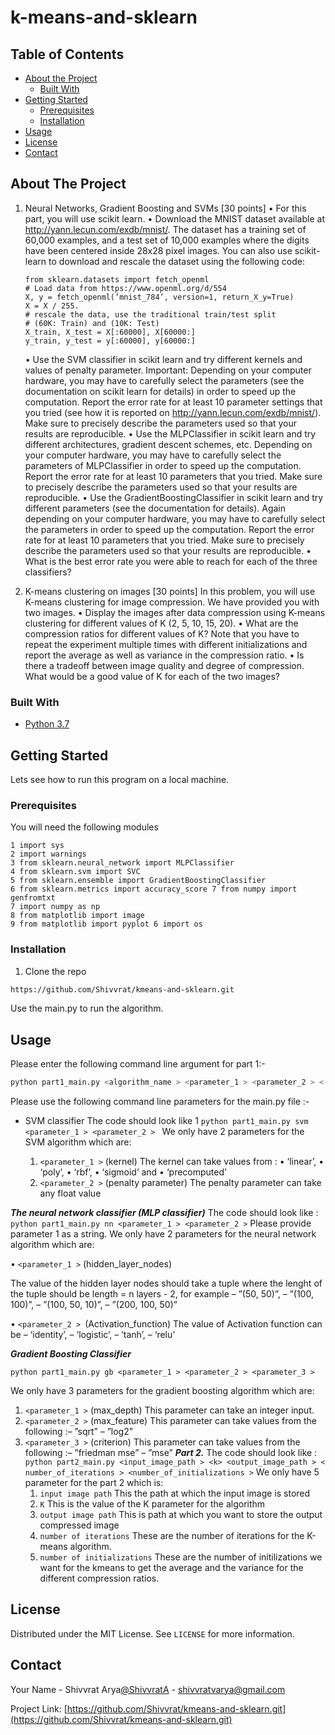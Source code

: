 # k-means-and-sklearn



## Table of Contents

* [About the Project](#about-the-project)
  * [Built With](#built-with)
* [Getting Started](#getting-started)
  * [Prerequisites](#prerequisites)
  * [Installation](#installation)
* [Usage](#usage)
* [License](#license)
* [Contact](#contact)



<!-- ABOUT THE PROJECT -->
## About The Project
1. Neural Networks, Gradient Boosting and SVMs [30 points] • For this part, you will use scikit learn.
• Download the MNIST dataset available at http://yann.lecun.com/exdb/mnist/. The dataset has a training set of 60,000 examples, and a test set of 10,000 examples where the digits have been centered inside 28x28 pixel images. You can also use scikit-learn to download and rescale the dataset using the following code:
    ```
    from sklearn.datasets import fetch_openml 
    # Load data from https://www.openml.org/d/554 
    X, y = fetch_openml(’mnist_784’, version=1, return_X_y=True) 
    X = X / 255.
    # rescale the data, use the traditional train/test split 
    # (60K: Train) and (10K: Test) 
    X_train, X_test = X[:60000], X[60000:] 
    y_train, y_test = y[:60000], y[60000:]
    ```
    • Use the SVM classifier in scikit learn and try different kernels and values of penalty parameter. Important: Depending on your computer hardware, you may have to carefully select the parameters (see the documentation on scikit learn for details) in order to speed up the computation. Report the error rate for at least 10 parameter settings that you tried (see how it is reported on http://yann.lecun.com/exdb/mnist/). Make sure to precisely describe the parameters used so that your results are reproducible.
    • Use the MLPClassifier in scikit learn and try different architectures, gradient descent schemes, etc. Depending on your computer hardware, you may have to carefully select the parameters of MLPClassifier in order to speed up the computation. Report the error rate for at least 10 parameters that you tried. Make sure to precisely describe the parameters used so that your results are reproducible.
    • Use the GradientBoostingClassifier in scikit learn and try different parameters (see the documentation for details). Again depending on your computer hardware, you may have to carefully select the parameters in order to speed up the computation. Report the error rate for at least 10 parameters that you tried. Make sure to precisely describe the parameters used so that your results are reproducible.
    • What is the best error rate you were able to reach for each of the three classifiers?

2. K-means clustering on images [30 points]
In this problem, you will use K-means clustering for image compression. We have provided you with two images. 
• Display the images after data compression using K-means clustering for different values of K (2, 5, 10, 15, 20).
• What are the compression ratios for different values of K? Note that you have to repeat the experiment multiple times with different initializations and report the average as well as variance in the compression ratio.
• Is there a tradeoff between image quality and degree of compression. What would be a good value of K for each of the two images?
### Built With

* [Python 3.7](https://www.python.org/downloads/release/python-370/)


## Getting Started

Lets see how to run this program on a local machine.

### Prerequisites

You will need the following modules 
```
1 import sys
2 import warnings
3 from sklearn.neural_network import MLPClassifier 
4 from sklearn.svm import SVC
5 from sklearn.ensemble import GradientBoostingClassifier 
6 from sklearn.metrics import accuracy_score 7 from numpy import genfromtxt
7 import numpy as np
8 from matplotlib import image 
9 from matplotlib import pyplot 6 import os
```
### Installation

1. Clone the repo
```sh
https://github.com/Shivvrat/kmeans-and-sklearn.git
```
Use the main.py to run the algorithm.


<!-- USAGE EXAMPLES -->
## Usage
Please enter the following command line argument for part 1:-
```sh
python part1_main.py <algorithm_name > <parameter_1 > <parameter_2 > < parameter_3 >
```
Please use the following command line parameters for the main.py file :-

* SVM classifier The code should look like
1 ```python part1_main.py svm <parameter_1 > <parameter_2 > ```
We only have 2 parameters for the SVM algorithm which are: 

    1. ```<parameter_1 >``` (kernel) The kernel can take values from :
        • ‘linear’, 
    • ‘poly’, 
    • ‘rbf’, 
    • ‘sigmoid’ and 
    • ‘precomputed’
    2. ```<parameter_2 >``` (penalty parameter) 
        The penalty parameter can take any float value
        
***The neural network classifier (MLP classifier)*** 
The code should look like :
```python part1_main.py nn <parameter_1 > <parameter_2 >```
Please provide parameter 1 as a string. 
We only have 2 parameters for the neural network algorithm which are: 

• ```<parameter_1 >``` (hidden_layer_nodes)

The value of the hidden layer nodes should take a tuple where the lenght of the tuple should be length = n layers - 2, for example
– ”(50, 50)”, 
– ”(100, 100)”, 
– ”(100, 50, 10)”, 
– ”(200, 100, 50)”

• ```<parameter_2 > ```(Activation_function) 
The value of Activation function can be
– ‘identity’, 
– ‘logistic’, 
– ‘tanh’, 
– ‘relu’

***Gradient Boosting Classifier***

```python part1_main.py gb <parameter_1 > <parameter_2 > <parameter_3 >```

We only have 3 parameters for the gradient boosting algorithm which are: 
1. ```<parameter_1 >``` (max_depth) 
    This parameter can take an integer input.
2. ```<parameter_2 >``` (max_feature)
This parameter can take values from the following :– ”sqrt” – ”log2”
3. ```<parameter_3 >``` (criterion)
This parameter can take values from the following :– ”friedman mse” – ”mse”
***Part 2.*** The code should look like :
    ```python part2_main.py <input_image_path > <k> <output_image_path > < number_of_iterations > <number_of_initializations >```
    We only have 5 parameter for the part 2 which is: 
    1. ```input image path``` 
    This the path at which the input image is stored
    2. ```K``` 
    This is the value of the K parameter for the algorithm
    3. ```output image path``` 
    This is path at which you want to store the output compressed image
    4. ```number of iterations``` 
    These are the number of iterations for the K-means algorithm.
    5. ```number of initializations``` 
    These are the number of initilizations we want for the kmeans to get the average and the variance for the different compression ratios.

<!-- LICENSE -->
## License

Distributed under the MIT License. See `LICENSE` for more information.



<!-- CONTACT -->
## Contact

Your Name - Shivvrat Arya[@ShivvratA](https://twitter.com/ShivvratA) - shivvratvarya@gmail.com

Project Link: [https://github.com/Shivvrat/kmeans-and-sklearn.git](https://github.com/Shivvrat/kmeans-and-sklearn.git)
